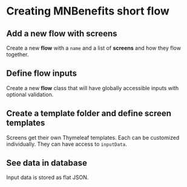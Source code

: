 # Creating MNBenefits short flow

## Add a new flow with screens

Create a new **flow** with a `name` and a list of **screens** and how they flow together.

## Define flow inputs

Create a new **flow** class that will have globally accessible inputs with optional validation.

## Create a template folder and define screen templates

Screens get their own Thymeleaf templates. Each can be customized individually. They can have access to `inputData`.

## See data in database

Input data is stored as flat JSON.
